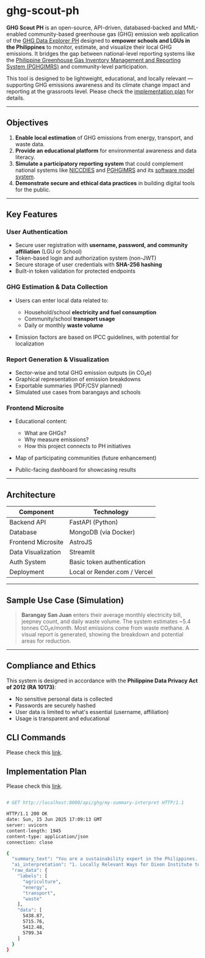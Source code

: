 # ghg-scout-ph

**GHG Scout PH** is an open-source, API-driven, databased-backed and MML-enabled community-based greenhouse gas (GHG) emission web application of the [GHG Data Explorer PH](https://ghgph-55623.firebaseapp.com/) designed to **empower schools and LGUs in the Philippines** to monitor, estimate, and visualize their local GHG emissions. It bridges the gap between national-level reporting systems like the [Philippine Greenhouse Gas Inventory Management and Reporting System (PGHGIMRS)](https://niccdies.climate.gov.ph/ghg-inventory) and community-level participation.

This tool is designed to be lightweight, educational, and locally relevant — supporting GHG emissions awareness and its climate change impact and reporting at the grassroots level. Please check the [implementation plan](https://github.com/imperionite/ghg-scout/blob/main/IMPLEMENTATION.md) for details.

---

## Objectives

1. **Enable local estimation** of GHG emissions from energy, transport, and waste data.
2. **Provide an educational platform** for environmental awareness and data literacy.
3. **Simulate a participatory reporting system** that could complement national systems like [NICCDIES](https://niccdies.climate.gov.ph/niccdies) and [PGHGIMRS](https://niccdies.climate.gov.ph/ghg-inventory) and its [software model system](https://drive.google.com/file/d/1S8Nh_YMzM4LizaWZ1gNxCKha9REjosyA/view?usp=sharing).
4. **Demonstrate secure and ethical data practices** in building digital tools for the public.

---

## Key Features

### User Authentication 

* Secure user registration with **username, password, and community affiliation** (LGU or School)
* Token-based login and authorization system (non-JWT)
* Secure storage of user credentials with **SHA-256 hashing**
* Built-in token validation for protected endpoints

### GHG Estimation & Data Collection

* Users can enter local data related to:

  * Household/school **electricity and fuel consumption**
  * Community/school **transport usage**
  * Daily or monthly **waste volume**
* Emission factors are based on IPCC guidelines, with potential for localization

### Report Generation & Visualization

* Sector-wise and total GHG emission outputs (in CO₂e)
* Graphical representation of emission breakdowns
* Exportable summaries (PDF/CSV planned)
* Simulated use cases from barangays and schools

### Frontend Microsite

* Educational content:

  * What are GHGs?
  * Why measure emissions?
  * How this project connects to PH initiatives
* Map of participating communities (future enhancement)
* Public-facing dashboard for showcasing results

---

## Architecture

| Component          | Technology                   |
| ------------------ | ---------------------------- |
| Backend API        | FastAPI (Python)             |
| Database           | MongoDB (via Docker)         |
| Frontend Microsite | AstroJS                      |
| Data Visualization | Streamlit                    |
| Auth System        | Basic token authentication   |
| Deployment         | Local or Render.com / Vercel |

---

## Sample Use Case (Simulation)

> **Barangay San Juan** enters their average monthly electricity bill, jeepney count, and daily waste volume. The system estimates \~5.4 tonnes CO₂e/month. Most emissions come from waste methane. A visual report is generated, showing the breakdown and potential areas for reduction.

---

## Compliance and Ethics

This system is designed in accordance with the **Philippine Data Privacy Act of 2012 (RA 10173)**:

* No sensitive personal data is collected
* Passwords are securely hashed
* User data is limited to what's essential (username, affiliation)
* Usage is transparent and educational

## CLI Commands

Please check this [link](https://github.com/imperionite/ghg-scout/blob/main/RUNNING.md).

## Implementation Plan

Please check this [link](https://github.com/imperionite/ghg-scout/blob/main/IMPLEMENTATION.md).



```bash

# GET http://localhost:8000/api/ghg/my-summary-interpret HTTP/1.1

HTTP/1.1 200 OK
date: Sun, 15 Jun 2025 17:09:13 GMT
server: uvicorn
content-length: 1945
content-type: application/json
connection: close

{
  "summary_text": "You are a sustainability expert in the Philippines. A university named Dixon Institute located in Manila, NCR, has reported these annual greenhouse gas emissions: 5438.87 kg from agriculture; 5715.76 kg from energy; 5412.48 kg from transport; 5799.34 kg from waste. Give 3 locally relevant ways this university can reduce its emissions, and 1 practical carbon offset strategy suitable for Philippine communities. List them clearly using bullet points.",
  "ai_interpretation": "1. Locally Relevant Ways for Dixon Institute to Reduce Emissions:\n   - Agriculture:\n     * Implement agro-ecological practices such as organic farming, intercropping, and agroforestry to reduce the use of synthetic fertilizers and pesticides.\n     * Promote the use of renewable energy sources for irrigation and other agricultural processes, such as solar-powered water pumps.\n     * Conduct regular waste management and composting programs to reduce the amount of organic waste that ends up in landfills.\n   - Energy:\n     * Conduct an energy audit to identify energy efficiency measures, such as upgrading to energy-efficient appliances and installing insulation.\n     * Invest in renewable energy sources such as solar panels and wind turbines to generate clean energy on campus.\n     * Implement energy conservation practices such as turning off lights and electronics when not in use.\n   - Transport:\n     * Encourage the use of public transportation, carpooling, and cycling to reduce the number of vehicles on campus.\n     * Implement a telecommuting policy for staff and students to reduce the need for daily commuting.\n     * Invest in electric or hybrid vehicles for campus transportation.\n   - Waste:\n     * Implement a comprehensive waste management system, including recycling, composting, and proper disposal of haz",
  "raw_data": {
    "labels": [
      "agriculture",
      "energy",
      "transport",
      "waste"
    ],
    "data": [
      5438.87,
      5715.76,
      5412.48,
      5799.34
    ]
  }
}

```


